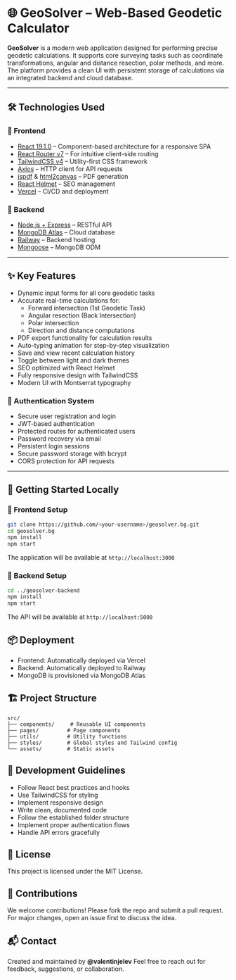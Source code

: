# 🌐 GeoSolver – Web-Based Geodetic Calculator

**GeoSolver** is a modern web application designed for performing precise geodetic calculations. It supports core surveying tasks such as coordinate transformations, angular and distance resection, polar methods, and more. The platform provides a clean UI with persistent storage of calculations via an integrated backend and cloud database.

---

## 🛠️ Technologies Used

### 🔷 Frontend
- [React 19.1.0](https://reactjs.org/) – Component-based architecture for a responsive SPA
- [React Router v7](https://reactrouter.com/) – For intuitive client-side routing
- [TailwindCSS v4](https://tailwindcss.com/) – Utility-first CSS framework
- [Axios](https://axios-http.com/) – HTTP client for API requests
- [jspdf](https://www.npmjs.com/package/jspdf) & [html2canvas](https://html2canvas.hertzen.com/) – PDF generation
- [React Helmet](https://github.com/nfl/react-helmet) – SEO management
- [Vercel](https://vercel.com/) – CI/CD and deployment

### 🔶 Backend
- [Node.js + Express](https://expressjs.com/) – RESTful API
- [MongoDB Atlas](https://www.mongodb.com/cloud/atlas) – Cloud database
- [Railway](https://railway.app/) – Backend hosting
- [Mongoose](https://mongoosejs.com/) – MongoDB ODM

---

## ✨ Key Features

- Dynamic input forms for all core geodetic tasks
- Accurate real-time calculations for:
  - Forward intersection (1st Geodetic Task)
  - Angular resection (Back Intersection)
  - Polar intersection
  - Direction and distance computations
- PDF export functionality for calculation results
- Auto-typing animation for step-by-step visualization
- Save and view recent calculation history
- Toggle between light and dark themes
- SEO optimized with React Helmet
- Fully responsive design with TailwindCSS
- Modern UI with Montserrat typography

### 🔐 Authentication System
- Secure user registration and login
- JWT-based authentication
- Protected routes for authenticated users
- Password recovery via email
- Persistent login sessions
- Secure password storage with bcrypt
- CORS protection for API requests

---

## 🚀 Getting Started Locally

### 🔧 Frontend Setup

```bash
git clone https://github.com/<your-username>/geosolver.bg.git
cd geosolver.bg
npm install
npm start
```

The application will be available at `http://localhost:3000`

### 🔧 Backend Setup

```bash
cd ../geosolver-backend
npm install
npm start
```

The API will be available at `http://localhost:5000`

## 📦 Deployment

- Frontend: Automatically deployed via Vercel
- Backend: Automatically deployed to Railway
- MongoDB is provisioned via MongoDB Atlas

## 🏗️ Project Structure

```
src/
├── components/     # Reusable UI components
├── pages/         # Page components
├── utils/         # Utility functions
├── styles/        # Global styles and Tailwind config
└── assets/        # Static assets
```

## 🧪 Development Guidelines

- Follow React best practices and hooks
- Use TailwindCSS for styling
- Implement responsive design
- Write clean, documented code
- Follow the established folder structure
- Implement proper authentication flows
- Handle API errors gracefully

## 📜 License

This project is licensed under the MIT License.

## 🤝 Contributions

We welcome contributions! Please fork the repo and submit a pull request. For major changes, open an issue first to discuss the idea.

## 📬 Contact
Created and maintained by **@valentinjelev**
Feel free to reach out for feedback, suggestions, or collaboration.